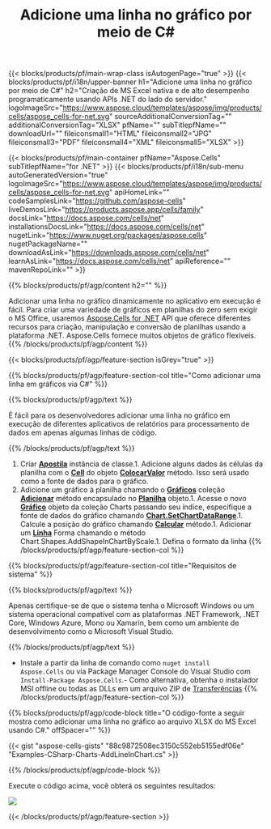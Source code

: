 ﻿---
title: Adicione uma linha no gráfico por meio de C# 
url: /pt/net/add-line-in-chart/ 
description: C# Código de exemplo para adicionar uma linha no gráfico ao Excel usando a biblioteca .NET. Use este código para adicionar uma linha no gráfico ao MS Excel em VB.NET, Asp.NET ou qualquer aplicativo baseado em .NET.
---
{{< blocks/products/pf/main-wrap-class isAutogenPage="true" >}}
{{< blocks/products/pf/i18n/upper-banner h1="Adicione uma linha no gráfico por meio de C#" h2="Criação de MS Excel nativa e de alto desempenho programaticamente usando APIs .NET do lado do servidor." logoImageSrc="https://www.aspose.cloud/templates/aspose/img/products/cells/aspose_cells-for-net.svg" sourceAdditionalConversionTag="" additionalConversionTag="XLSX" pfName="" subTitlepfName="" downloadUrl="" fileiconsmall1="HTML" fileiconsmall2="JPG" fileiconsmall3="PDF" fileiconsmall4="XML" fileiconsmall5="XLSX" >}}

{{< blocks/products/pf/main-container pfName="Aspose.Cells" subTitlepfName="for .NET" >}}
{{< blocks/products/pf/i18n/sub-menu autoGeneratedVersion="true" logoImageSrc="https://www.aspose.cloud/templates/aspose/img/products/cells/aspose_cells-for-net.svg" apiHomeLink="" codeSamplesLink="https://github.com/aspose-cells" liveDemosLink="https://products.aspose.app/cells/family" docsLink="https://docs.aspose.com/cells/net" installationsDocsLink="https://docs.aspose.com/cells/net" nugetLink="https://www.nuget.org/packages/aspose.cells" nugetPackageName="" downloadAsLink="https://downloads.aspose.com/cells/net" learnAsLink="https://docs.aspose.com/cells/net" apiReference="" mavenRepoLink="" >}}

{{% blocks/products/pf/agp/content h2="" %}}

Adicionar uma linha no gráfico dinamicamente no aplicativo em execução é fácil. Para criar uma variedade de gráficos em planilhas do zero sem exigir o MS Office, usaremos [Aspose.Cells for .NET](https://products.aspose.com/cells/net)  API que oferece diferentes recursos para criação, manipulação e conversão de planilhas usando a plataforma .NET. Aspose.Cells fornece muitos objetos de gráfico flexíveis.
{{% /blocks/products/pf/agp/content %}}

{{< blocks/products/pf/agp/feature-section isGrey="true" >}}

{{% blocks/products/pf/agp/feature-section-col title="Como adicionar uma linha em gráficos via C#" %}}

{{% blocks/products/pf/agp/text %}}

 É fácil para os desenvolvedores adicionar uma linha no gráfico em execução de diferentes aplicativos de relatórios para processamento de dados em apenas algumas linhas de código.

{{% /blocks/products/pf/agp/text %}}

1. Criar [**Apostila**](https://apireference.aspose.com/cells/net/aspose.cells/workbook) instância de classe.1. Adicione alguns dados às células da planilha com o [**Cell**](https://apireference.aspose.com/cells/net/aspose.cells/cell) do objeto [**ColocarValor**](https://apireference.aspose.com/cells/net/aspose.cells/cell/methods/putvalue/index) método.   Isso será usado como a fonte de dados para o gráfico.
1. Adicione um gráfico à planilha chamando o [**Gráficos**](https://apireference.aspose.com/cells/net/aspose.cells.charts/chartcollection) coleção [**Adicionar**](https://apireference.aspose.com/cells/net/aspose.cells.charts/chartcollection/methods/add) método encapsulado no [**Planilha**](https://apireference.aspose.com/cells/net/aspose.cells/worksheet) objeto.1. Acesse o novo [**Gráfico**](https://apireference.aspose.com/cells/net/aspose.cells.charts/chart) objeto da coleção Charts passando seu índice, especifique a fonte de dados do gráfico chamando [**Chart.SetChartDataRange**](https://https://apireference.aspose.com/cells/net/aspose.cells.charts/chart/methods/setchartdatarange).1. Calcule a posição do gráfico chamando [**Calcular**](https://https://apireference.aspose.com/cells/net/aspose.cells.charts/chart/methods/Calculate) método.1. Adicionar um [**Linha**](https://apireference.aspose.com/cells/net/aspose.cells.drawing/shape/properties/msodrawingtype) Forma chamando o método Chart.Shapes.AddShapeInChartByScale.1. Defina o formato da linha
{{% /blocks/products/pf/agp/feature-section-col %}}

{{% blocks/products/pf/agp/feature-section-col title="Requisitos de sistema" %}}

{{% blocks/products/pf/agp/text %}}

 Apenas certifique-se de que o sistema tenha o Microsoft Windows ou um sistema operacional compatível com as plataformas .NET Framework, .NET Core, Windows Azure, Mono ou Xamarin, bem como um ambiente de desenvolvimento como o Microsoft Visual Studio. 

{{% /blocks/products/pf/agp/text %}}

- Instale a partir da linha de comando como <code>nuget install Aspose.Cells</code> ou via Package Manager Console do Visual Studio com <code>Install-Package Aspose.Cells</code>.- Como alternativa, obtenha o instalador MSI offline ou todas as DLLs em um arquivo ZIP de <a href="https://downloads.aspose.com/cells/net">Transferências</a>
{{% /blocks/products/pf/agp/feature-section-col %}}

{{% blocks/products/pf/agp/code-block title="O código-fonte a seguir mostra como adicionar uma linha no gráfico ao arquivo XLSX do MS Excel usando C#." offSpacer="" %}}

{{< gist "aspose-cells-gists" "88c9872508ec3150c552eb5155edf06e" "Examples-CSharp-Charts-AddLineInChart.cs" >}}

{{% /blocks/products/pf/agp/code-block %}}

Execute o código acima, você obterá os seguintes resultados:

![](line-in-chart.png)

{{< /blocks/products/pf/agp/feature-section >}}


<!-- aboutfile Starts -->
